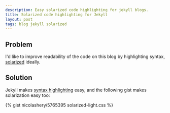 ```yaml
---
description: Easy solarized code highlighting for jekyll blogs.
title: Solarized code highlighting for Jekyll
layout: post
tags: blog jekyll solarized
---
```



## Problem

I'd like to improve readability of the code on this blog by highlighting syntax, [solarized](http://ethanschoonover.com/solarized) ideally.

## Solution

Jekyll makes [syntax highlighting](https://jekyllrb.com/docs/templates/#code-snippet-highlighting) easy, and the following gist makes solarization easy too:

{% gist nicolashery/5765395 solarized-light.css %}

